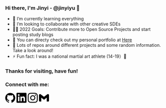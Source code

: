 ### Hi there, I'm Jinyi - @jinyiyu 👋

- 🌱 I’m currently learning everything
- 💞️ I’m looking to collaborate with other creative SDEs
- 💪🏻 2022 Goals: Contribute more to Open Source Projects and start posting study blogs
- 💬 You can directy check out my personal portfolio at [Here](https://jinyiyu.github.io/my-personal-protfolio/)
- 🔭 Lots of repos around different projects and some random information. Take a look around!
- ⚡ Fun fact: I was a national martial art athlete (14-19）🤩

### Thanks for visiting, have fun!

### Connect with me:

[<img height="32" width="32" src="./icon/github.svg" />](https://github.com/jinyiyu)
[<img height="32" width="32" src="./icon/linkedIn.svg" />](https://www.linkedin.com/in/jinyiyu/)
[<img height="32" width="32" src="./icon/instagram.svg" />](https://www.instagram.com/jinyiyu517/)
[<img height="32" width="32" src="./icon/gmail.svg" />](mailto:yujinyiicxk@gmail.com)
